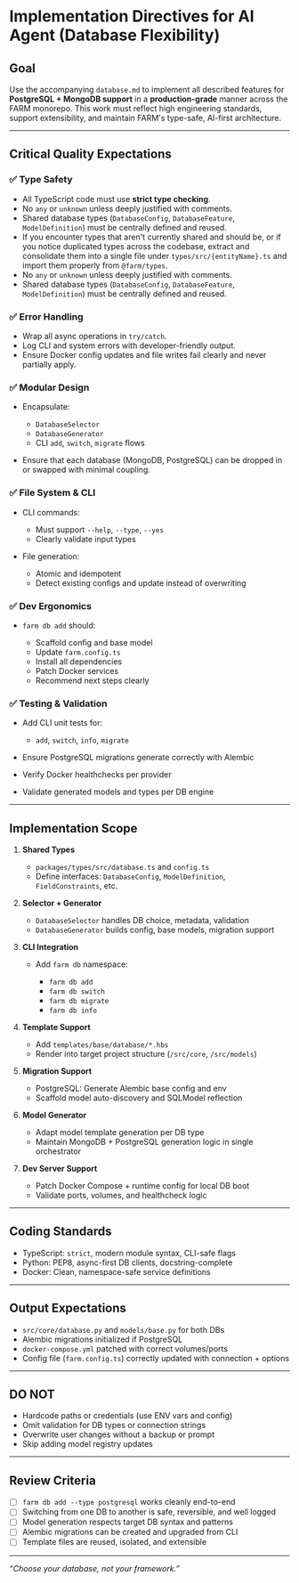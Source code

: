 # Implementation Directives for AI Agent (Database Flexibility)

## Goal

Use the accompanying `database.md` to implement all described features for **PostgreSQL + MongoDB support** in a **production-grade** manner across the FARM monorepo. This work must reflect high engineering standards, support extensibility, and maintain FARM's type-safe, AI-first architecture.

---

## Critical Quality Expectations

### ✅ Type Safety

- All TypeScript code must use **strict type checking**.
- No `any` or `unknown` unless deeply justified with comments.
- Shared database types (`DatabaseConfig`, `DatabaseFeature`, `ModelDefinition`) must be centrally defined and reused.
- If you encounter types that aren't currently shared and should be, or if you notice duplicated types across the codebase, extract and consolidate them into a single file under `types/src/{entityName}.ts` and import them properly from `@farm/types`.
- No `any` or `unknown` unless deeply justified with comments.
- Shared database types (`DatabaseConfig`, `DatabaseFeature`, `ModelDefinition`) must be centrally defined and reused.

### ✅ Error Handling

- Wrap all async operations in `try/catch`.
- Log CLI and system errors with developer-friendly output.
- Ensure Docker config updates and file writes fail clearly and never partially apply.

### ✅ Modular Design

- Encapsulate:

  - `DatabaseSelector`
  - `DatabaseGenerator`
  - CLI `add`, `switch`, `migrate` flows

- Ensure that each database (MongoDB, PostgreSQL) can be dropped in or swapped with minimal coupling.

### ✅ File System & CLI

- CLI commands:

  - Must support `--help`, `--type`, `--yes`
  - Clearly validate input types

- File generation:

  - Atomic and idempotent
  - Detect existing configs and update instead of overwriting

### ✅ Dev Ergonomics

- `farm db add` should:

  - Scaffold config and base model
  - Update `farm.config.ts`
  - Install all dependencies
  - Patch Docker services
  - Recommend next steps clearly

### ✅ Testing & Validation

- Add CLI unit tests for:

  - `add`, `switch`, `info`, `migrate`

- Ensure PostgreSQL migrations generate correctly with Alembic
- Verify Docker healthchecks per provider
- Validate generated models and types per DB engine

---

## Implementation Scope

1. **Shared Types**

   - `packages/types/src/database.ts` and `config.ts`
   - Define interfaces: `DatabaseConfig`, `ModelDefinition`, `FieldConstraints`, etc.

2. **Selector + Generator**

   - `DatabaseSelector` handles DB choice, metadata, validation
   - `DatabaseGenerator` builds config, base models, migration support

3. **CLI Integration**

   - Add `farm db` namespace:

     - `farm db add`
     - `farm db switch`
     - `farm db migrate`
     - `farm db info`

4. **Template Support**

   - Add `templates/base/database/*.hbs`
   - Render into target project structure (`/src/core`, `/src/models`)

5. **Migration Support**

   - PostgreSQL: Generate Alembic base config and env
   - Scaffold model auto-discovery and SQLModel reflection

6. **Model Generator**

   - Adapt model template generation per DB type
   - Maintain MongoDB + PostgreSQL generation logic in single orchestrator

7. **Dev Server Support**

   - Patch Docker Compose + runtime config for local DB boot
   - Validate ports, volumes, and healthcheck logic

---

## Coding Standards

- TypeScript: `strict`, modern module syntax, CLI-safe flags
- Python: PEP8, async-first DB clients, docstring-complete
- Docker: Clean, namespace-safe service definitions

---

## Output Expectations

- `src/core/database.py` and `models/base.py` for both DBs
- Alembic migrations initialized if PostgreSQL
- `docker-compose.yml` patched with correct volumes/ports
- Config file (`farm.config.ts`) correctly updated with connection + options

---

## DO NOT

- Hardcode paths or credentials (use ENV vars and config)
- Omit validation for DB types or connection strings
- Overwrite user changes without a backup or prompt
- Skip adding model registry updates

---

## Review Criteria

- [ ] `farm db add --type postgresql` works cleanly end-to-end
- [ ] Switching from one DB to another is safe, reversible, and well logged
- [ ] Model generation respects target DB syntax and patterns
- [ ] Alembic migrations can be created and upgraded from CLI
- [ ] Template files are reused, isolated, and extensible

---

_“Choose your database, not your framework.”_
